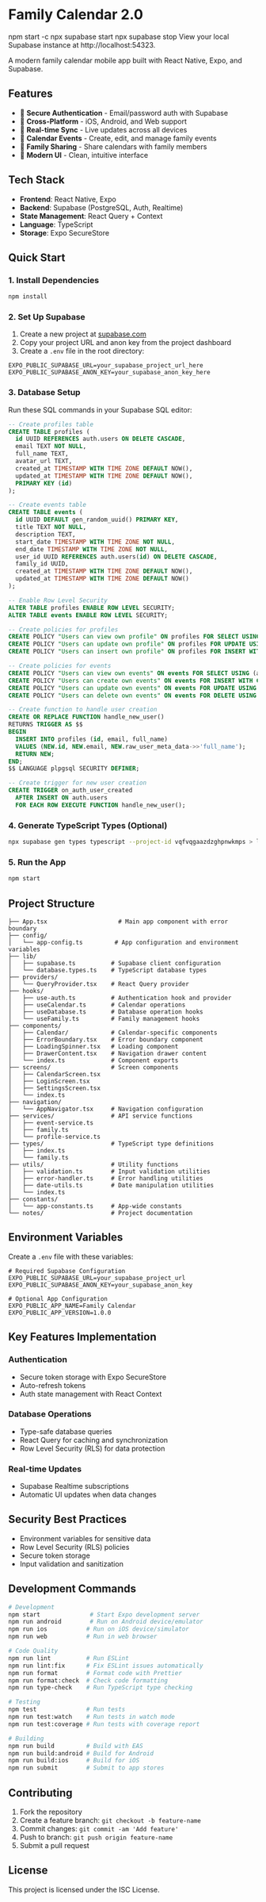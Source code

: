 # Family Calendar 2.0

npm start -c
npx supabase start
npx supabase stop
View your local Supabase instance at http://localhost:54323.

A modern family calendar mobile app built with React Native, Expo, and Supabase.

## Features

- 🔐 **Secure Authentication** - Email/password auth with Supabase
- 📱 **Cross-Platform** - iOS, Android, and Web support
- 🔄 **Real-time Sync** - Live updates across all devices
- 📅 **Calendar Events** - Create, edit, and manage family events
- 👥 **Family Sharing** - Share calendars with family members
- 🎨 **Modern UI** - Clean, intuitive interface

## Tech Stack

- **Frontend**: React Native, Expo
- **Backend**: Supabase (PostgreSQL, Auth, Realtime)
- **State Management**: React Query + Context
- **Language**: TypeScript
- **Storage**: Expo SecureStore

## Quick Start

### 1. Install Dependencies

```bash
npm install
```

### 2. Set Up Supabase

1. Create a new project at [supabase.com](https://supabase.com)
2. Copy your project URL and anon key from the project dashboard
3. Create a `.env` file in the root directory:

```env
EXPO_PUBLIC_SUPABASE_URL=your_supabase_project_url_here
EXPO_PUBLIC_SUPABASE_ANON_KEY=your_supabase_anon_key_here
```

### 3. Database Setup

Run these SQL commands in your Supabase SQL editor:

```sql
-- Create profiles table
CREATE TABLE profiles (
  id UUID REFERENCES auth.users ON DELETE CASCADE,
  email TEXT NOT NULL,
  full_name TEXT,
  avatar_url TEXT,
  created_at TIMESTAMP WITH TIME ZONE DEFAULT NOW(),
  updated_at TIMESTAMP WITH TIME ZONE DEFAULT NOW(),
  PRIMARY KEY (id)
);

-- Create events table
CREATE TABLE events (
  id UUID DEFAULT gen_random_uuid() PRIMARY KEY,
  title TEXT NOT NULL,
  description TEXT,
  start_date TIMESTAMP WITH TIME ZONE NOT NULL,
  end_date TIMESTAMP WITH TIME ZONE NOT NULL,
  user_id UUID REFERENCES auth.users(id) ON DELETE CASCADE,
  family_id UUID,
  created_at TIMESTAMP WITH TIME ZONE DEFAULT NOW(),
  updated_at TIMESTAMP WITH TIME ZONE DEFAULT NOW()
);

-- Enable Row Level Security
ALTER TABLE profiles ENABLE ROW LEVEL SECURITY;
ALTER TABLE events ENABLE ROW LEVEL SECURITY;

-- Create policies for profiles
CREATE POLICY "Users can view own profile" ON profiles FOR SELECT USING (auth.uid() = id);
CREATE POLICY "Users can update own profile" ON profiles FOR UPDATE USING (auth.uid() = id);
CREATE POLICY "Users can insert own profile" ON profiles FOR INSERT WITH CHECK (auth.uid() = id);

-- Create policies for events
CREATE POLICY "Users can view own events" ON events FOR SELECT USING (auth.uid() = user_id);
CREATE POLICY "Users can create own events" ON events FOR INSERT WITH CHECK (auth.uid() = user_id);
CREATE POLICY "Users can update own events" ON events FOR UPDATE USING (auth.uid() = user_id);
CREATE POLICY "Users can delete own events" ON events FOR DELETE USING (auth.uid() = user_id);

-- Create function to handle user creation
CREATE OR REPLACE FUNCTION handle_new_user()
RETURNS TRIGGER AS $$
BEGIN
  INSERT INTO profiles (id, email, full_name)
  VALUES (NEW.id, NEW.email, NEW.raw_user_meta_data->>'full_name');
  RETURN NEW;
END;
$$ LANGUAGE plpgsql SECURITY DEFINER;

-- Create trigger for new user creation
CREATE TRIGGER on_auth_user_created
  AFTER INSERT ON auth.users
  FOR EACH ROW EXECUTE FUNCTION handle_new_user();
```

### 4. Generate TypeScript Types (Optional)

```bash
npx supabase gen types typescript --project-id vqfvqgaazdzghpnwkmps > lib/database.types.ts
```

### 5. Run the App

```bash
npm start
```

## Project Structure

```
├── App.tsx                    # Main app component with error boundary
├── config/
│   └── app-config.ts         # App configuration and environment variables
├── lib/
│   ├── supabase.ts          # Supabase client configuration
│   └── database.types.ts    # TypeScript database types
├── providers/
│   └── QueryProvider.tsx    # React Query provider
├── hooks/
│   ├── use-auth.ts          # Authentication hook and provider
│   ├── useCalendar.ts       # Calendar operations
│   ├── useDatabase.ts       # Database operation hooks
│   └── useFamily.ts         # Family management hooks
├── components/
│   ├── Calendar/            # Calendar-specific components
│   ├── ErrorBoundary.tsx    # Error boundary component
│   ├── LoadingSpinner.tsx   # Loading component
│   ├── DrawerContent.tsx    # Navigation drawer content
│   └── index.ts             # Component exports
├── screens/                 # Screen components
│   ├── CalendarScreen.tsx
│   ├── LoginScreen.tsx
│   ├── SettingsScreen.tsx
│   └── index.ts
├── navigation/
│   └── AppNavigator.tsx     # Navigation configuration
├── services/                # API service functions
│   ├── event-service.ts
│   ├── family.ts
│   └── profile-service.ts
├── types/                   # TypeScript type definitions
│   ├── index.ts
│   └── family.ts
├── utils/                   # Utility functions
│   ├── validation.ts        # Input validation utilities
│   ├── error-handler.ts     # Error handling utilities
│   ├── date-utils.ts        # Date manipulation utilities
│   └── index.ts
├── constants/
│   └── app-constants.ts     # App-wide constants
└── notes/                   # Project documentation
```

## Environment Variables

Create a `.env` file with these variables:

```env
# Required Supabase Configuration
EXPO_PUBLIC_SUPABASE_URL=your_supabase_project_url
EXPO_PUBLIC_SUPABASE_ANON_KEY=your_supabase_anon_key

# Optional App Configuration
EXPO_PUBLIC_APP_NAME=Family Calendar
EXPO_PUBLIC_APP_VERSION=1.0.0
```

## Key Features Implementation

### Authentication
- Secure token storage with Expo SecureStore
- Auto-refresh tokens
- Auth state management with React Context

### Database Operations
- Type-safe database queries
- React Query for caching and synchronization
- Row Level Security (RLS) for data protection

### Real-time Updates
- Supabase Realtime subscriptions
- Automatic UI updates when data changes

## Security Best Practices

- Environment variables for sensitive data
- Row Level Security (RLS) policies
- Secure token storage
- Input validation and sanitization

## Development Commands

```bash
# Development
npm start              # Start Expo development server
npm run android        # Run on Android device/emulator
npm run ios           # Run on iOS device/simulator
npm run web           # Run in web browser

# Code Quality
npm run lint          # Run ESLint
npm run lint:fix      # Fix ESLint issues automatically
npm run format        # Format code with Prettier
npm run format:check  # Check code formatting
npm run type-check    # Run TypeScript type checking

# Testing
npm test              # Run tests
npm run test:watch    # Run tests in watch mode
npm run test:coverage # Run tests with coverage report

# Building
npm run build         # Build with EAS
npm run build:android # Build for Android
npm run build:ios     # Build for iOS
npm run submit        # Submit to app stores
```

## Contributing

1. Fork the repository
2. Create a feature branch: `git checkout -b feature-name`
3. Commit changes: `git commit -am 'Add feature'`
4. Push to branch: `git push origin feature-name`
5. Submit a pull request

## License

This project is licensed under the ISC License. 